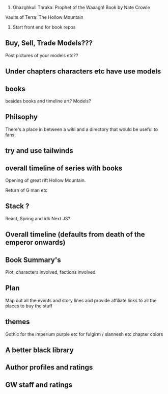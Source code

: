 
1. Ghazghkull Thraka: Prophet of the Waaagh!
Book by Nate Crowle



Vaults of Terra: The Hollow Mountain





1. Start front end for book repos






## Buy, Sell, Trade Models??? 
Post pictures of your models etc?? 


## Under chapters characters etc have use models


## books
besides books and timeline art? Models?

## Philsophy
There's a place in between a wiki and a directory that would be useful to fans. 


## try and use tailwinds


## overall timeline of series with books 

Opening of great rift Hollow Mountain.

Return of G man etc


## Stack ?
React, Spring and idk Next JS?


## Overall timeline (defaults from death of the emperor onwards)


## Book Summary's 
Plot, characters involved, factions involved


## Plan 
Map out all the events and story lines and provide affiliate links to all the places to buy the stuff


## themes
Gothic for the imperium 
purple etc for fulgirm / slannesh etc
chapter colors

## A better black library


## Author profiles and ratings

## GW staff and ratings 
